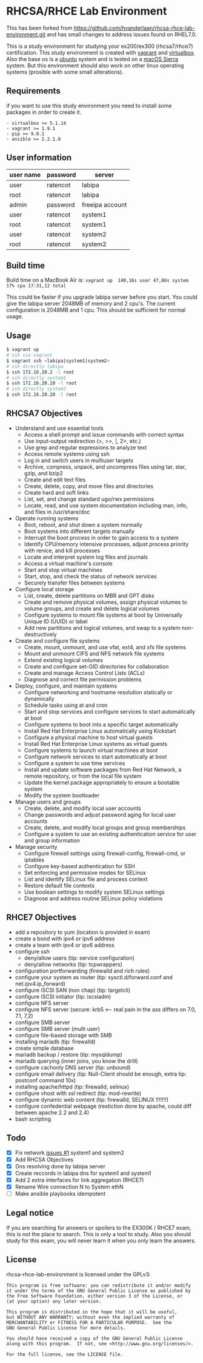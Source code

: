 # RHCSA/RHCE Lab Environment
This has been forked from https://github.com/hvanderlaan/rhcsa-rhce-lab-environment.git and has small changes to address issues found on RHEL7.0.

This is a study environment for studying your ex200/ex300 (rhcsa7/rhce7) certification. This study environment is created with [vagrant](https://www.vagrantup.com/) and [virtualbox](https://www.virtualbox.org/). Also the base os is a [ubuntu](https://www.ubuntu.com/) system and is tested on a [macOS Sierra](https://www.apple.com) system. But this environment should also work on other linux operating systems (prosible with some small alterations).

## Requirements
if you want to use this study environment you need to install some packages in order to create it.
```
- virtualbox >= 5.1.14
- vagrant >= 1.9.1
- pip >= 9.0.1
- ansible >= 2.2.1.0
```

## User information
| user name | password | server          |
|-----------|----------|-----------------|
| user      | ratencot | labipa          |
| root      | ratencot | labipa          |
| admin     | password | freeipa account |
| user      | ratencot | system1         |
| root      | ratencot | system1         |
| user      | ratencot | system2         |
| root      | ratencot | system2         |

## Build time
Build time on a MacBook Air is: `vagrant up  140,16s user 47,86s system 17% cpu 17:31,12 total`

This could be faster if you upgrade labipa server before you start. You could give the labipa server 2048MB of memory and 2 cpu's. The current configuration is 2048MB and 1 cpu. This should be sufficient for normal usage.

## Usage
```bash
$ vagrant up
# ssh via vagrant
$ vagrant ssh <labipa|system1|system2>
# ssh directly labipa
$ ssh 172.16.20.2 -l root
# ssh directly system1
$ ssh 172.16.20.10 -l root
# ssh directly system2
$ ssh 172.16.20.20 -l root
```
## RHCSA7 Objectives
* Understand and use essential tools
  * Access a shell prompt and issue commands with correct syntax
  * Use input-output redirection (>, >>, |, 2>, etc.)
  * Use grep and regular expressions to analyze text
  * Access remote systems using ssh
  * Log in and switch users in multiuser targets
  * Archive, compress, unpack, and uncompress files using tar, star, gzip, and bzip2
  * Create and edit text files
  * Create, delete, copy, and move files and directories
  * Create hard and soft links
  * List, set, and change standard ugo/rwx permissions
  * Locate, read, and use system documentation including man, info, and files in /usr/share/doc
* Operate running systems
  * Boot, reboot, and shut down a system normally
  * Boot systems into different targets manually
  * Interrupt the boot process in order to gain access to a system
  * Identify CPU/memory intensive processes, adjust process priority with renice, and kill processes
  * Locate and interpret system log files and journals
  * Access a virtual machine's console
  * Start and stop virtual machines
  * Start, stop, and check the status of network services
  * Securely transfer files between systems
* Configure local storage
  * List, create, delete partitions on MBR and GPT disks
  * Create and remove physical volumes, assign physical volumes to volume groups, and create and delete logical volumes
  * Configure systems to mount file systems at boot by Universally Unique ID (UUID) or label
  * Add new partitions and logical volumes, and swap to a system non-destructively
* Create and configure file systems
  * Create, mount, unmount, and use vfat, ext4, and xfs file systems
  * Mount and unmount CIFS and NFS network file systems
  * Extend existing logical volumes
  * Create and configure set-GID directories for collaboration
  * Create and manage Access Control Lists (ACLs)
  * Diagnose and correct file permission problems
* Deploy, configure, and maintain systems
  * Configure networking and hostname resolution statically or dynamically
  * Schedule tasks using at and cron
  * Start and stop services and configure services to start automatically at boot
  * Configure systems to boot into a specific target automatically
  * Install Red Hat Enterprise Linux automatically using Kickstart
  * Configure a physical machine to host virtual guests
  * Install Red Hat Enterprise Linux systems as virtual guests
  * Configure systems to launch virtual machines at boot
  * Configure network services to start automatically at boot
  * Configure a system to use time services
  * Install and update software packages from Red Hat Network, a remote repository, or from the local file system
  * Update the kernel package appropriately to ensure a bootable system
  * Modify the system bootloader
* Manage users and groups
  * Create, delete, and modify local user accounts
  * Change passwords and adjust password aging for local user accounts
  * Create, delete, and modify local groups and group memberships
  * Configure a system to use an existing authentication service for user and group information
* Manage security
  * Configure firewall settings using firewall-config, firewall-cmd, or iptables
  * Configure key-based authentication for SSH
  * Set enforcing and permissive modes for SELinux
  * List and identify SELinux file and process context
  * Restore default file contexts
  * Use boolean settings to modify system SELinux settings
  * Diagnose and address routine SELinux policy violations

## RHCE7 Objectives
* add a repository to yum (location is provided in exam)
* create a bond with ipv4 or ipv6 address
* create a team with ipv4 or ipv6 address
* configure ssh
    * deny/allow users (tip: service configuration)
    * deny/allow networks (tip: tcpwrappers)
* configuration portforwarding (firewalld and rich rules)
* configure your system as router (tip: sysctl.d/forward.conf and net.ipv4.ip_forward)
* configure iSCSI SAN (non chap) (tip: targetcli)
* configure iSCSI initiator (tip: iscsiadm)
* configure NFS server
* configure NFS server (secure: krb5 <-- real pain in the ass differs on 7.0, 7.1, 7,2)
* configure SMB server
* configure SMB server (multi user)
* configure file-based storage with SMB
* installing mariadb (tip: firewalld)
* create simple database
* mariadb backup / restore (tip: mysqldump)
* mariadb querying (inner joins, you know the drill)
* configure cachonly DNS server (tip: unbound)
* configure email delivery (tip: Null-Client should be enough, extra tip: postconf command 10x)
* installing apache/httpd (tip: firewalld, selinux)
* configure vhost with ssl redirect (tip: mod-rewrite)
* configure dynamic web content (tip: firewalld, SELINUX !!!!!!!)
* configure confedential webpage (restiction done by apache, could diff between apache 2.2 and 2.4)
* bash scripting

## Todo
- [x] Fix network [issues #1](https://github.com/hvanderlaan/rhcsa-rhce-lab-environment/issues/1) system1 and system2
- [x] Add RHCSA Objectives
- [x] Dns resolving done by labipa server
- [x] Create reccords in labipa dns for system1 and system1
- [x] Add 2 extra interfaces for link aggregation (RHCE7)
- [x] Rename Wire connection N to System ethN
- [ ] Make ansible playbooks idempotent

## Legal notice
If you are searching for answers or spoilers to the EX300K / RHCE7 exam, this is not the place to search. This is only a tool to study. Also you should study for this exam, you will never learn it when you only learn the answers.

## License
rhcsa-rhce-lab-environment is licensed under the GPLv3:
```
This program is free software: you can redistribute it and/or modify
it under the terms of the GNU General Public License as published by
the Free Software Foundation, either version 3 of the License, or
(at your option) any later version.

This program is distributed in the hope that it will be useful,
but WITHOUT ANY WARRANTY; without even the implied warranty of
MERCHANTABILITY or FITNESS FOR A PARTICULAR PURPOSE.  See the
GNU General Public License for more details.

You should have received a copy of the GNU General Public License
along with this program.  If not, see <http://www.gnu.org/licenses/>.

For the full license, see the LICENSE file.
```
